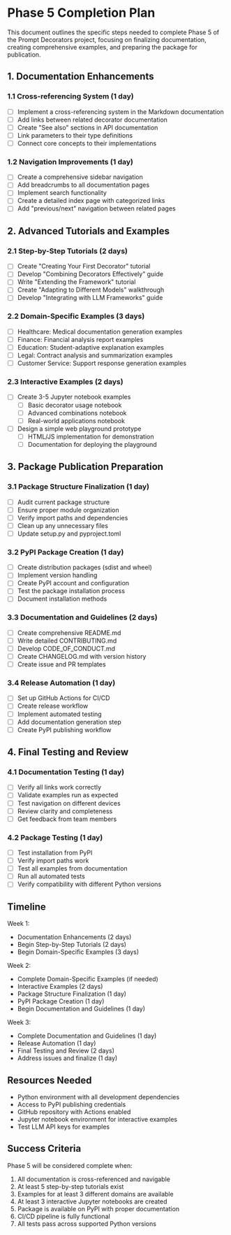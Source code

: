 # Phase 5 Completion Plan

This document outlines the specific steps needed to complete Phase 5 of the Prompt Decorators project, focusing on finalizing documentation, creating comprehensive examples, and preparing the package for publication.

## 1. Documentation Enhancements

### 1.1 Cross-referencing System (1 day)
- [ ] Implement a cross-referencing system in the Markdown documentation
- [ ] Add links between related decorator documentation
- [ ] Create "See also" sections in API documentation
- [ ] Link parameters to their type definitions
- [ ] Connect core concepts to their implementations

### 1.2 Navigation Improvements (1 day)
- [ ] Create a comprehensive sidebar navigation
- [ ] Add breadcrumbs to all documentation pages
- [ ] Implement search functionality
- [ ] Create a detailed index page with categorized links
- [ ] Add "previous/next" navigation between related pages

## 2. Advanced Tutorials and Examples

### 2.1 Step-by-Step Tutorials (2 days)
- [ ] Create "Creating Your First Decorator" tutorial
- [ ] Develop "Combining Decorators Effectively" guide
- [ ] Write "Extending the Framework" tutorial
- [ ] Create "Adapting to Different Models" walkthrough
- [ ] Develop "Integrating with LLM Frameworks" guide

### 2.2 Domain-Specific Examples (3 days)
- [ ] Healthcare: Medical documentation generation examples
- [ ] Finance: Financial analysis report examples
- [ ] Education: Student-adaptive explanation examples
- [ ] Legal: Contract analysis and summarization examples
- [ ] Customer Service: Support response generation examples

### 2.3 Interactive Examples (2 days)
- [ ] Create 3-5 Jupyter notebook examples
  - [ ] Basic decorator usage notebook
  - [ ] Advanced combinations notebook
  - [ ] Real-world applications notebook
- [ ] Design a simple web playground prototype
  - [ ] HTML/JS implementation for demonstration
  - [ ] Documentation for deploying the playground

## 3. Package Publication Preparation

### 3.1 Package Structure Finalization (1 day)
- [ ] Audit current package structure
- [ ] Ensure proper module organization
- [ ] Verify import paths and dependencies
- [ ] Clean up any unnecessary files
- [ ] Update setup.py and pyproject.toml

### 3.2 PyPI Package Creation (1 day)
- [ ] Create distribution packages (sdist and wheel)
- [ ] Implement version handling
- [ ] Create PyPI account and configuration
- [ ] Test the package installation process
- [ ] Document installation methods

### 3.3 Documentation and Guidelines (2 days)
- [ ] Create comprehensive README.md
- [ ] Write detailed CONTRIBUTING.md
- [ ] Develop CODE_OF_CONDUCT.md
- [ ] Create CHANGELOG.md with version history
- [ ] Create issue and PR templates

### 3.4 Release Automation (1 day)
- [ ] Set up GitHub Actions for CI/CD
- [ ] Create release workflow
- [ ] Implement automated testing
- [ ] Add documentation generation step
- [ ] Create PyPI publishing workflow

## 4. Final Testing and Review

### 4.1 Documentation Testing (1 day)
- [ ] Verify all links work correctly
- [ ] Validate examples run as expected
- [ ] Test navigation on different devices
- [ ] Review clarity and completeness
- [ ] Get feedback from team members

### 4.2 Package Testing (1 day)
- [ ] Test installation from PyPI
- [ ] Verify import paths work
- [ ] Test all examples from documentation
- [ ] Run all automated tests
- [ ] Verify compatibility with different Python versions

## Timeline

Week 1:
- Documentation Enhancements (2 days)
- Begin Step-by-Step Tutorials (2 days)
- Begin Domain-Specific Examples (3 days)

Week 2:
- Complete Domain-Specific Examples (if needed)
- Interactive Examples (2 days)
- Package Structure Finalization (1 day)
- PyPI Package Creation (1 day)
- Begin Documentation and Guidelines (1 day)

Week 3:
- Complete Documentation and Guidelines (1 day)
- Release Automation (1 day)
- Final Testing and Review (2 days)
- Address issues and finalize (1 day)

## Resources Needed

- Python environment with all development dependencies
- Access to PyPI publishing credentials
- GitHub repository with Actions enabled
- Jupyter notebook environment for interactive examples
- Test LLM API keys for examples

## Success Criteria

Phase 5 will be considered complete when:
1. All documentation is cross-referenced and navigable
2. At least 5 step-by-step tutorials exist
3. Examples for at least 3 different domains are available
4. At least 3 interactive Jupyter notebooks are created
5. Package is available on PyPI with proper documentation
6. CI/CD pipeline is fully functional
7. All tests pass across supported Python versions 